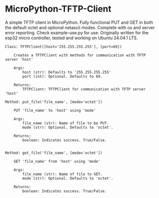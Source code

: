 # MicroPython-TFTP-Client
A simple TFTP client in MicroPython. Fully functional PUT and GET in both the default octet and optional netascii modes. Complete with os and server error reporting. Check example-use.py for use. Originally written for the esp32 micro controller, tested and working on Ubuntu 24.04.1 LTS.

    Class: TFTPClient([host='255.255.255.255'], [port=69])

        Creates a TFTPClient with methods for communication with TFTP server 'host'

        Args:
            host (str): Defaults to '255.255.255.255'
            port (int): Optional. Defaults to 69.

        Returns:
            TFTPClient: TFTPClient for communication with TFTP server 'host'
        
    Method: put_file('file_name', [mode='octet'])

        PUT 'file_name' to 'host' using 'mode'

        Args:
            file_name (str): Name of file to be PUT.
            mode (str): Optional. Defaults to 'octet'.

        Returns:
            boolean: Indicates success. True/False.
    

    Method: get_file('file_name', [mode='octet'])

        GET 'file_name' from 'host' using 'mode'

        Args:
            file_name (str): Name of file to GET.
            mode (str): Optional. Defaults to 'octet'.

        Returns:
            boolean: Indicates success. True/False.
    
